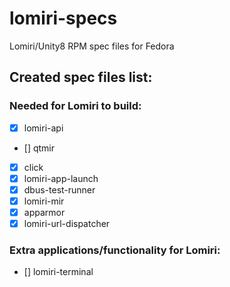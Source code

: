 # lomiri-specs
Lomiri/Unity8 RPM spec files for Fedora

## Created spec files list:
### Needed for Lomiri to build:
* [X] lomiri-api
* [] qtmir
* [X] click
* [X] lomiri-app-launch
* [X] dbus-test-runner
* [X] lomiri-mir
* [X] apparmor
* [X] lomiri-url-dispatcher

### Extra applications/functionality for Lomiri:
* [] lomiri-terminal